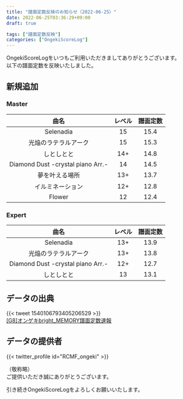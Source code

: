 ```yaml
---
title: "譜面定数反映のお知らせ（2022-06-25）"
date: 2022-06-25T03:36:29+09:00
draft: true

tags: ["譜面定数反映"]
categories: ["OngekiScoreLog"]
---
```


OngekiScoreLogをいつもご利用いただきましてありがとうございます。  
以下の譜面定数を反映いたしました。

<!--more-->

## 新規追加

### Master

| 曲名 | レベル | 譜面定数 |
|:-:|:-:|:-:|
| Selenadia | 15 | 15.4 |
| 光焔のラテラルアーク | 15 | 15.3 |
| しとしとと | 14+ | 14.8 |
| Diamond Dust -crystal piano Arr.- | 14 | 14.5 |
| 夢を叶える場所 | 13+ | 13.7 |
| イルミネーション | 12+ | 12.8 |
| Flower | 12 | 12.4 |

### Expert

| 曲名 | レベル | 譜面定数 |
|:-:|:-:|:-:|
| Selenadia | 13+ | 13.9 |
| 光焔のラテラルアーク | 13+ | 13.8 |
| Diamond Dust -crystal piano Arr.- | 12+ | 12.7 |
| しとしとと | 13 | 13.1 |

## データの出典

{{< tweet 1540106793405206529 >}}  
[[G8]オンゲキbright_MEMORY譜面定数速報](https://docs.google.com/spreadsheets/d/1QO6lw7S5zfsTUqNz1SxV6QM-IJc1MUb94EwegxJGZkE/edit#gid=397821777)

## データの提供者

{{< twitter_profile id="RCMF_ongeki" >}}

<!-- （順不同　敬称略）   -->
（敬称略）  
ご提供いただき誠にありがとうございます。

引き続きOngekiScoreLogをよろしくお願いいたします。
